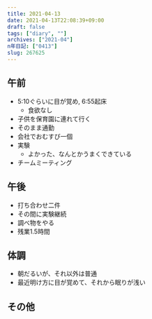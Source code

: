 ```yaml
---
title: 2021-04-13
date: 2021-04-13T22:08:39+09:00
draft: false
tags: ["diary", ""]
archives: ["2021-04"]
n年日記: ["0413"]
slug: 267625
---
```

## 午前
- 5:10ぐらいに目が覚め, 6:55起床
  - 食欲なし
- 子供を保育園に連れて行く
- そのまま通勤
- 会社でおむすび一個
- 実験
  - よかった、なんとかうまくできている
- チームミーティング
## 午後
- 打ち合わせ二件
- その間に実験継続
- 調べ物をやる
- 残業1.5時間
## 体調
- 朝だるいが、それ以外は普通
- 最近明け方に目が覚めて、それから眠りが浅い
## その他
